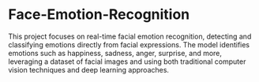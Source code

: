 # Face-Emotion-Recognition
This project focuses on real-time facial emotion recognition, detecting and classifying emotions directly from facial expressions. The model identifies emotions such as happiness, sadness, anger, surprise, and more, leveraging a dataset of facial images and using both traditional computer vision techniques and deep learning approaches.
